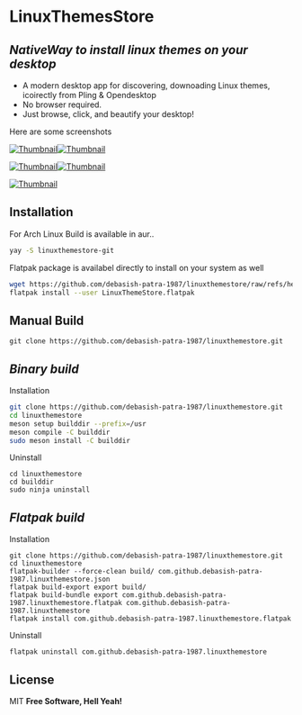 # LinuxThemesStore
## _NativeWay to install linux themes on your desktop_

-  A modern desktop app for discovering, downoading Linux themes, icoirectly from Pling & Opendesktop  
- No browser required.
- Just browse, click, and beautify your desktop!

Here are some screenshots

[![Thumbnail](https://i.ibb.co/v64sy4yh/1.png)](https://i.ibb.co/mV5vZ5Z0/1.png)[![Thumbnail](https://i.ibb.co/Xhqqdd8/2.png)](https://i.ibb.co/63kkppB/2.png)

[![Thumbnail](https://i.ibb.co/DfKX8bBj/3.png)](https://i.ibb.co/k2cn9yLP/3.png)[![Thumbnail](https://i.ibb.co/k25gTmCv/4.png)](https://i.ibb.co/s9bv4WYz/4.png)

[![Thumbnail](https://i.ibb.co/V0TK6Sgg/5.png)](https://i.ibb.co/nqjWpc77/5.png)

## Installation
For Arch Linux Build is available in aur..
```sh
yay -S linuxthemestore-git
```
Flatpak package is availabel directly to install on your system as well
```sh
wget https://github.com/debasish-patra-1987/linuxthemestore/raw/refs/head/main/LinusxThemeStore.flatpak -O LinuxThemeStore.flatpak
flatpak install --user LinuxThemeStore.flatpak
```
## Manual Build
```
git clone https://github.com/debasish-patra-1987/linuxthemestore.git
```
## _Binary build_
Installation
```sh
git clone https://github.com/debasish-patra-1987/linuxthemestore.git
cd linuxthemestore
meson setup builddir --prefix=/usr
meson compile -C builddir
sudo meson install -C builddir
```
Uninstall
```
cd linuxthemestore
cd builddir
sudo ninja uninstall
```
## _Flatpak build_
Installation
```
git clone https://github.com/debasish-patra-1987/linuxthemestore.git
cd linuxthemestore
flatpak-builder --force-clean build/ com.github.debasish-patra-1987.linuxthemestore.json
flatpak build-export export build/
flatpak build-bundle export com.github.debasish-patra-1987.linuxthemestore.flatpak com.github.debasish-patra-1987.linuxthemestore
flatpak install com.github.debasish-patra-1987.linuxthemestore.flatpak
```
Uninstall
```
flatpak uninstall com.github.debasish-patra-1987.linuxthemestore 
```
## License
MIT
**Free Software, Hell Yeah!**
